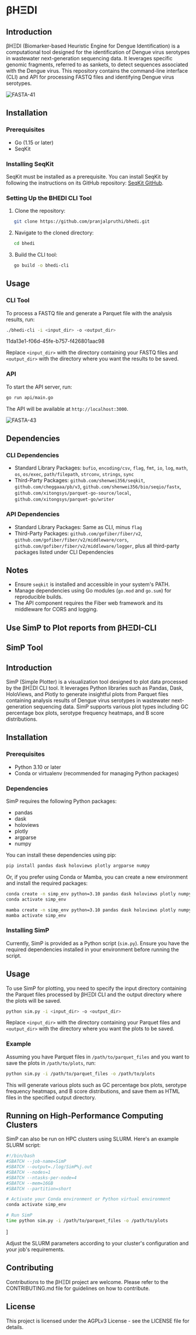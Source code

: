 # βHΞDI 
## Introduction
βHΞDI (Biomarker-based Heuristic Engine for Dengue Identification) is a computational tool designed for the identification of Dengue virus serotypes in wastewater next-generation sequencing data. It leverages specific genomic fragments, referred to as sankets, to detect sequences associated with the Dengue virus. This repository contains the command-line interface (CLI) and API for processing FASTQ files and identifying Dengue virus serotypes.

![FASTA-41](https://github.com/pranjalpruthi/bhedi/assets/47497714/3deaf869-9ca3-4f9c-b316-cd132161045f)

## Installation

### Prerequisites
- Go (1.15 or later)
- SeqKit
  
### Installing SeqKit
SeqKit must be installed as a prerequisite. You can install SeqKit by following the instructions on its GitHub repository: [SeqKit GitHub](https://github.com/shenwei356/seqkit).

### Setting Up the BHEDI CLI Tool
1. Clone the repository:
   
```bash
   git clone https://github.com/pranjalpruthi/bhedi.git
   ```

2. Navigate to the cloned directory:
   
```bash
   cd bhedi
   ```

3. Build the CLI tool:
   
```bash
   go build -o bhedi-cli
   ```


## Usage

### CLI Tool
To process a FASTQ file and generate a Parquet file with the analysis results, run:

```bash
./bhedi-cli -i <input_dir> -o <output_dir>
```
11da13e1-f06d-45fe-b757-f426801aac98

Replace `<input_dir>` with the directory containing your FASTQ files and `<output_dir>` with the directory where you want the results to be saved.

### API
To start the API server, run:

```bash
go run api/main.go
```

The API will be available at `http://localhost:3000`.

![FASTA-43](https://github.com/pranjalpruthi/bhedi/assets/47497714/dbf2387a-0305-4113-845c-02055a6352d8)


## Dependencies

### CLI Dependencies
- Standard Library Packages: `bufio`, `encoding/csv`, `flag`, `fmt`, `io`, `log`, `math`, `os`, `os/exec`, `path/filepath`, `strconv`, `strings`, `sync`
- Third-Party Packages: `github.com/shenwei356/seqkit`, `github.com/cheggaaa/pb/v3`, `github.com/shenwei356/bio/seqio/fastx`, `github.com/xitongsys/parquet-go-source/local`, `github.com/xitongsys/parquet-go/writer`

### API Dependencies
- Standard Library Packages: Same as CLI, minus `flag`
- Third-Party Packages: `github.com/gofiber/fiber/v2`, `github.com/gofiber/fiber/v2/middleware/cors`, `github.com/gofiber/fiber/v2/middleware/logger`, plus all third-party packages listed under CLI Dependencies

## Notes
- Ensure `seqkit` is installed and accessible in your system's PATH.
- Manage dependencies using Go modules (`go.mod` and `go.sum`) for reproducible builds.
- The API component requires the Fiber web framework and its middleware for CORS and logging.




## Use SimP to Plot reports from βHΞDI-CLI


## SimP Tool

## Introduction
SimP (Simple Plotter) is a visualization tool designed to plot data processed by the βHΞDI CLI tool. It leverages Python libraries such as Pandas, Dask, HoloViews, and Plotly to generate insightful plots from Parquet files containing analysis results of Dengue virus serotypes in wastewater next-generation sequencing data. SimP supports various plot types including GC percentage box plots, serotype frequency heatmaps, and B score distributions.

## Installation

### Prerequisites
- Python 3.10 or later
- Conda or virtualenv (recommended for managing Python packages)

### Dependencies
SimP requires the following Python packages:
- pandas
- dask
- holoviews
- plotly
- argparse
- numpy

You can install these dependencies using pip:

```bash
pip install pandas dask holoviews plotly argparse numpy
```


Or, if you prefer using Conda or Mamba, you can create a new environment and install the required packages:

```bash
conda create -n simp_env python=3.10 pandas dask holoviews plotly numpy
conda activate simp_env
```


```bash
mamba create -n simp_env python=3.10 pandas dask holoviews plotly numpy
mamba activate simp_env
```

### Installing SimP
Currently, SimP is provided as a Python script (`sim.py`). Ensure you have the required dependencies installed in your environment before running the script.

## Usage

To use SimP for plotting, you need to specify the input directory containing the Parquet files processed by βHΞDI CLI and the output directory where the plots will be saved.


```bash
python sim.py -i <input_dir> -o <output_dir>
```


Replace `<input_dir>` with the directory containing your Parquet files and `<output_dir>` with the directory where you want the plots to be saved.

### Example
Assuming you have Parquet files in `/path/to/parquet_files` and you want to save the plots in `/path/to/plots`, run:


```bash
python sim.py -i /path/to/parquet_files -o /path/to/plots
```


This will generate various plots such as GC percentage box plots, serotype frequency heatmaps, and B score distributions, and save them as HTML files in the specified output directory.

## Running on High-Performance Computing Clusters
SimP can also be run on HPC clusters using SLURM. Here's an example SLURM script:


```bash
#!/bin/bash
#SBATCH --job-name=SimP
#SBATCH --output=./log/SimP%j.out
#SBATCH --nodes=1
#SBATCH --ntasks-per-node=4
#SBATCH --mem=16GB
#SBATCH --partition=short

# Activate your Conda environment or Python virtual environment
conda activate simp_env

# Run SimP
time python sim.py -i /path/to/parquet_files -o /path/to/plots
```
]

Adjust the SLURM parameters according to your cluster's configuration and your job's requirements.




## Contributing
Contributions to the βHΞDI project are welcome. Please refer to the CONTRIBUTING.md file for guidelines on how to contribute.

## License
This project is licensed under the AGPLv3 License - see the LICENSE file for details.

```
